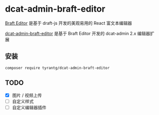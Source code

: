 # dcat-admin-braft-editor

[Braft Editor](https://github.com/margox/braft-editor) 是基于 draft-js 开发的美观易用的 React 富文本编辑器

[dcat-admin-braft-editor](https://github.com/TyrantG/dcat-admin-braft-editor) 是基于 Braft Editor 开发的 dcat-admin 2.x 编辑器扩展

## 安装

```shell script
composer require tyrantg/dcat-admin-braft-editor
```

## TODO

- [x] 图片 / 视频上传
- [ ] 自定义样式
- [ ] 自定义编辑器插件
